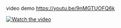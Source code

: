 video demo
https://youtu.be/9nMGTUOFQ6k

[![Watch the video](https://img.youtube.com/vi/9nMGTUOFQ6k/default.jpg)](https://youtu.be/9nMGTUOFQ6k)








